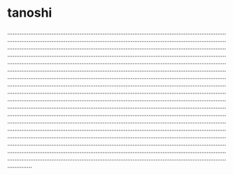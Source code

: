 # tanoshi

......................................................................................................................................................................................................................................................................................................................................................................................................................................................................................................................................................................................................................................................................................................................................................................................................................................................................................................................................................................................................................................................................................................................................................................................................................................................................................................................................................................................................................................................................................................................................................................................................................................................................................................................................................................................................................................................................................................................................................................................................................................................................................................................................................................................................................................................................................................................................